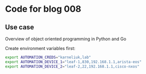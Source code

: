 # Code for blog 008

## Use case
Overview of object oriented programming in Python and Go

Create environment variables first:
```bash
export AUTOMATION_CREDS="karneliuk,lab"
export AUTOMATION_DEVICE_1="leaf-1,830,192.168.1.1,arista-eos"
export AUTOMATION_DEVICE_2="leaf-2,22,192.168.1.1,cisco-nxos"
```
